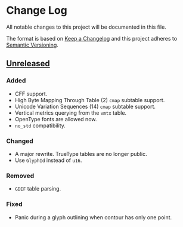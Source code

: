 # Change Log
All notable changes to this project will be documented in this file.

The format is based on [Keep a Changelog](http://keepachangelog.com/)
and this project adheres to [Semantic Versioning](http://semver.org/).

## [Unreleased]
### Added
- CFF support.
- High Byte Mapping Through Table (2) `cmap` subtable support.
- Unicode Variation Sequences (14) `cmap` subtable support.
- Vertical metrics querying from the `vmtx` table.
- OpenType fonts are allowed now.
- `no_std` compatibility.

### Changed
- A major rewrite. TrueType tables are no longer public.
- Use `GlyphId` instead of `u16`.

### Removed
- `GDEF` table parsing.

### Fixed

- Panic during a glyph outlining when contour has only one point.

[Unreleased]: https://github.com/RazrFalcon/ttf-parser/compare/v0.1.0...HEAD
